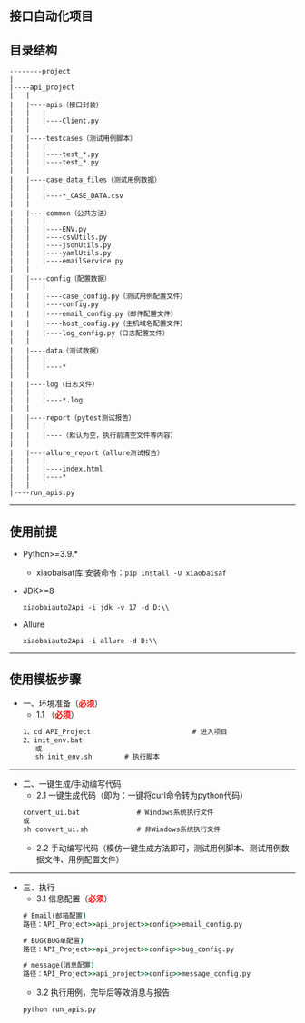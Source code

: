 ## 接口自动化项目


## 目录结构
```text
--------project
| 
|----api_project
|   |
|   |----apis（接口封装）
|   |   |
|   |   |----Client.py
|   |
|   |----testcases（测试用例脚本）
|   |   |
|   |   |----test_*.py
|   |   |----test_*.py
|   |
|   |----case_data_files（测试用例数据）
|   |   |
|   |   |----*_CASE_DATA.csv
|   |
|   |----common（公共方法）
|   |   |
|   |   |----ENV.py
|   |   |----csvUtils.py
|   |   |----jsonUtils.py
|   |   |----yamlUtils.py
|   |   |----emailService.py
|   |
|   |----config（配置数据）
|   |   |
|   |   |----case_config.py（测试用例配置文件）
|   |   |----config.py
|   |   |----email_config.py（邮件配置文件）
|   |   |----host_config.py（主机域名配置文件）
|   |   |----log_config.py（日志配置文件）
|   |
|   |----data（测试数据）
|   |   |
|   |   |----*
|   |
|   |----log（日志文件）
|   |   |
|   |   |----*.log
|   |
|   |----report（pytest测试报告）
|   |   |
|   |   |----（默认为空，执行前清空文件等内容）
|   |
|   |----allure_report（allure测试报告）
|   |   |
|   |   |----index.html
|   |   |----*
|   |
|----run_apis.py
```
----
## 使用前提
- Python>=3.9.*
  - xiaobaisaf库
  安装命令：`pip install -U xiaobaisaf`
- JDK>=8 
  
  `xiaobaiauto2Api -i jdk -v 17 -d D:\\`

- Allure

  `xiaobaiauto2Api -i allure -d D:\\`
-----

## 使用模板步骤

- 一、环境准备（<b style="color:red">必须</b>）
  - 1.1 （<b style="color:red">必须</b>）
  ```cmd
  1、cd API_Project                         # 进入项目
  2、init_env.bat 
     或 
     sh init_env.sh        # 执行脚本
  ```
----
- 二、一键生成/手动编写代码
  - 2.1 一键生成代码（即为：一键将curl命令转为python代码）
  ```cmd
  convert_ui.bat              # Windows系统执行文件
  或
  sh convert_ui.sh            # 非Windows系统执行文件
  ```
  - 2.2 手动编写代码（模仿一键生成方法即可，测试用例脚本、测试用例数据文件、用例配置文件）
---

- 三、执行
  - 3.1 信息配置（<b style="color:red">必须</b>）
  ```cmd
  # Email(邮箱配置)
  路径：API_Project>>api_project>>config>>email_config.py
  
  # BUG(BUG单配置)
  路径：API_Project>>api_project>>config>>bug_config.py
  
  # message(消息配置)
  路径：API_Project>>api_project>>config>>message_config.py
  ```
  - 3.2 执行用例，完毕后等效消息与报告
  ```cmd
  python run_apis.py
  ```